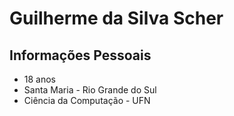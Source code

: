 # Guilherme da Silva Scher

## Informações Pessoais
- 18 anos
- Santa Maria - Rio Grande do Sul
- Ciência da Computação - UFN
